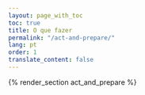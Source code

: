 ```yaml
---
layout: page_with_toc
toc: true
title: O que fazer
permalink: "/act-and-prepare/"
lang: pt
order: 1
translate_content: false
---
```



{% render_section act_and_prepare %}
